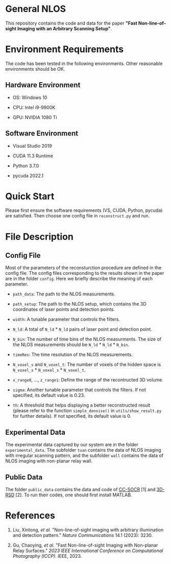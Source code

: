 # General NLOS

This repository contains the code and data for the paper **"Fast Non-line-of-sight Imaging with an Arbitrary Scanning Setup"**.

# Environment Requirements

The code has been tested in the following environments. Other reasonable environments should be OK.

## Hardware Environment

 + OS: Windows 10

 + CPU: Intel i9-9900K

 + GPU: NVIDIA 1080 Ti

## Software Environment

 + Visual Studio 2019

 + CUDA 11.3 Runtime

 + Python 3.7.0

 + pycuda 2022.1

# Quick Start

Please first ensure the software requirements (VS, CUDA, Python, pycuda) are satisfied. Then choose one config file in `reconstruct.py` and run.

# File Description

## Config File

 Most of the parameters of the reconsturction procedure are defined in the config file. The config files corresponding to the results shown in the paper are in the folder `config`. Here we briefly describe the meaning of each parameter.

 + `path_data`: The path to the NLOS measurements.

 + `path_setup`: The path to the NLOS setup, which contains the 3D coordinates of laser points and detection points.

 + `width`: A tunable parameter that controls the filters.

 + `N_ld`: A total of `N_ld` * `N_ld` pairs of laser point and detection point.

 + `N_bin`: The number of time bins of the NLOS measurments. The size of the NLOS measurements should be `N_ld` * `N_ld` * `N_bin`.

 + `timeRes`: The time resolution of the NLOS measurements.

 + `N_voxel_s` and `N_voxel_t`: The number of voxels of the hidden space is `N_voxel_s` * `N_voxel_s` * `N_voxel_t`.

 + `x_range0`, ..., `z_range1`: Define the range of the recontructed 3D volume.

 + `sigma`: Another tunable parameter that controls the filters. If not specified, its default value is 0.23.

 + `th`: A threshold that helps displaying a better reconstructed result (please refer to the function `simple_denoise()` in `utils/show_result.py` for further details). If not specified, its default value is 0.

## Experimental Data

 The experimental data captured by our system are in the folder `experimental_data`. The subfolder `tuan` contains the data of NLOS imaging with irregular scanning pattern, and the subfolder `wall` contains the data of NLOS imaging with non-planar relay wall.

## Public Data

 The folder `public_data` contains the data and code of [CC-SOCR](https://doi.org/10.1038/s41467-023-38898-4) [1] and [3D-RSD](https://github.com/ArianaGu/3D-RSD) [2]. To run their codes, one should first install MATLAB.

# References

1. Liu, Xintong, *et al.* "Non-line-of-sight imaging with arbitrary illumination and detection pattern." *Nature Communications* 14.1 (2023): 3230.

2. Gu, Chaoying, *et al.* "Fast Non-line-of-sight Imaging with Non-planar Relay Surfaces." *2023 IEEE International Conference on Computational Photography (ICCP)*. IEEE, 2023.

